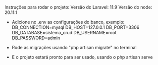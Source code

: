 Instruções para rodar o projeto:
Versão do Laravel: 11.9
Versão do node: 20.11.1

- Adicione no .env as configurações do banco, exemplo:
DB_CONNECTION=mysql
DB_HOST=127.0.0.1
DB_PORT=3306
DB_DATABASE=sistema_crud
DB_USERNAME=root
DB_PASSWORD=admin

- Rode as migrações usando "php artisan migrate" no terminal
- E o projeto estará pronto para ser usado, usando o php artisan serve
